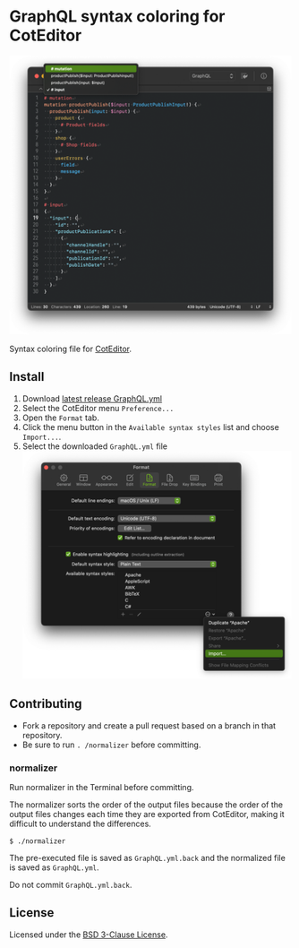 GraphQL syntax coloring for CotEditor
================

![preview](preview.png)

Syntax coloring file for [CotEditor](https://coteditor.com/).

## Install

1. Download [latest release GraphQL.yml](https://github.com/hazi/graphql-syntax-coteditor/releases/latest/download/GraphQL.yml)
2. Select the CotEditor menu `Preference...`
3. Open the `Format` tab.
4. Click the menu button in the `Available syntax styles` list and choose `Import...`.
5. Select the downloaded `GraphQL.yml` file
![Import](import.png)


## Contributing

* Fork a repository and create a pull request based on a branch in that repository.
* Be sure to run `. /normalizer` before committing.

### normalizer

Run normalizer in the Terminal before committing.

The normalizer sorts the order of the output files because the order of the output files changes each time they are exported from CotEditor, making it difficult to understand the differences.

```
$ ./normalizer
```

The pre-executed file is saved as `GraphQL.yml.back` and the normalized file is saved as `GraphQL.yml`.

Do not commit `GraphQL.yml.back`.

## License

Licensed under the [BSD 3-Clause License](./LICENSE).
